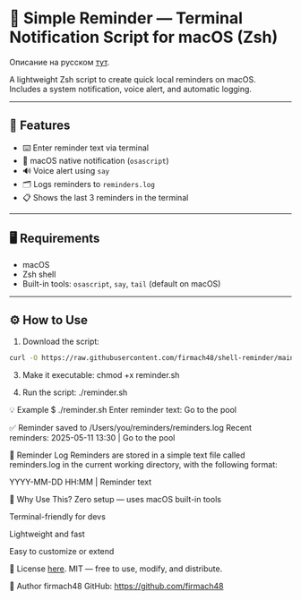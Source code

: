 # 📝 Simple Reminder — Terminal Notification Script for macOS (Zsh)
Описание на русском [тут](./README_ru.md). 

A lightweight Zsh script to create quick local reminders on macOS.  
Includes a system notification, voice alert, and automatic logging.

---

## 🚀 Features

- ⌨️ Enter reminder text via terminal
- 🔔 macOS native notification (`osascript`)
- 🔊 Voice alert using `say`
- 🗂 Logs reminders to `reminders.log`
- 📋 Shows the last 3 reminders in the terminal

---

## 🖥 Requirements

- macOS  
- Zsh shell  
- Built-in tools: `osascript`, `say`, `tail` (default on macOS)

---

## ⚙️ How to Use
1. Download the script:
```bash
curl -O https://raw.githubusercontent.com/firmach48/shell-reminder/main/reminder.sh
```
3. Make it executable:
chmod +x reminder.sh

4. Run the script:
./reminder.sh

💡 Example
$ ./reminder.sh
Enter reminder text:
Go to the pool

✅ Reminder saved to /Users/you/reminders/reminders.log
Recent reminders:
2025-05-11 13:30 | Go to the pool

📁 Reminder Log
Reminders are stored in a simple text file called reminders.log in the current working directory, with the following format:

YYYY-MM-DD HH:MM | Reminder text

🤔 Why Use This?
Zero setup — uses macOS built-in tools

Terminal-friendly for devs

Lightweight and fast

Easy to customize or extend

📄 License [here](./LICENSE.md). 
MIT — free to use, modify, and distribute.

👤 Author
firmach48
GitHub: https://github.com/firmach48
